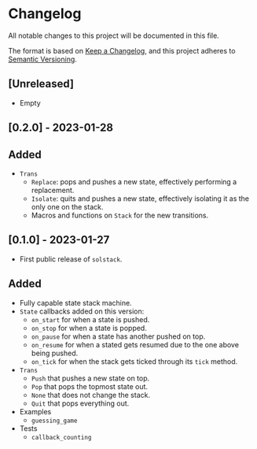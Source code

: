# Changelog

All notable changes to this project will be documented in this file.

The format is based on [Keep a Changelog](https://keepachangelog.com/en/1.0.0/),
and this project adheres to [Semantic Versioning](https://semver.org/spec/v2.0.0.html).

## [Unreleased]

- Empty

## [0.2.0] - 2023-01-28

## Added

- `Trans`
  - `Replace`: pops and pushes a new state, effectively performing a 
  replacement.
  - `Isolate`: quits and pushes a new state, effectively isolating it as the 
  only one on the stack.
  - Macros and functions on `Stack` for the new transitions.

## [0.1.0] - 2023-01-27

- First public release of `solstack`.

## Added

- Fully capable state stack machine.
- `State` callbacks added on this version:
  - `on_start` for when a state is pushed.
  - `on_stop` for when a state is popped.
  - `on_pause` for when a state has another pushed on top.
  - `on_resume` for when a stated gets resumed due to the one above being pushed.
  - `on_tick` for when the stack gets ticked through its `tick` method.
- `Trans`
  - `Push` that pushes a new state on top.
  - `Pop` that pops the topmost state out.
  - `None` that does not change the stack.
  - `Quit` that pops everything out.
- Examples
  - `guessing_game`
- Tests
  - `callback_counting`
  